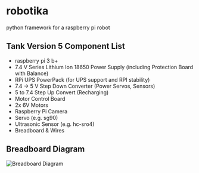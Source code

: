 # robotika
python framework for a raspberry pi robot

## Tank Version 5 Component List
* raspberry pi 3 b+
* 7.4 V Series Lithium Ion 18650 Power Supply (including Protection Board with Balance)
* RPi UPS PowerPack (for UPS support and RPI stability)
* 7.4 -> 5 V Step Down Converter (Power Servos, Sensors)
* 5 to 7.4 Step Up Convert (Recharging)
* Motor Control Board
* 2x 6V Motors
* Raspberry Pi Camera
* Servo (e.g. sg90)
* Ultrasonic Sensor (e.g. hc-sro4)
* Breadboard & Wires

## Breadboard Diagram
![Breadboard Diagram](https://github.com/christhiele/robotika/blob/master/misc/tankv5_bb.png)
